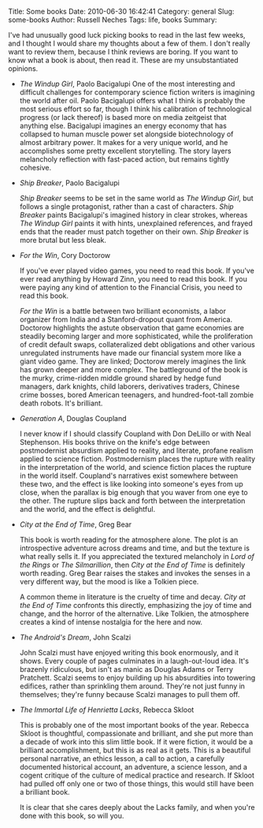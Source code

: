 Title: Some books
Date: 2010-06-30 16:42:41
Category: general
Slug: some-books
Author: Russell Neches
Tags: life, books
Summary: 


I've had unusually good luck picking books to read in the last few
weeks, and I thought I would share my thoughts about a few of them. I
don't really want to review them, because I think reviews are boring. If
you want to know what a book is about, then read it. These are my
unsubstantiated opinions.

-   *The Windup Girl*, Paolo Bacigalupi
    One of the most interesting and difficult challenges for
    contemporary science fiction writers is imagining the world after
    oil. Paolo Bacigalupi offers what I think is probably the most
    serious effort so far, though I think his calibration of
    technological progress (or lack thereof) is based more on media
    zeitgeist that anything else. Bacigalupi imagines an energy economy
    that has collapsed to human muscle power set alongside biotechnology
    of almost arbitrary power. It makes for a very unique world, and he
    accomplishes some pretty excellent storytelling. The story layers
    melancholy reflection with fast-paced action, but remains tightly
    cohesive.

-   *Ship Breaker*, Paolo Bacigalupi
    
    *Ship Breaker* seems to be set in the same world as *The Windup
    Girl*, but follows a single protagonist, rather than a cast of
    characters. *Ship Breaker* paints Bacigalupi's imagined history in
    clear strokes, whereas *The Windup Girl* paints it with hints,
    unexplained references, and frayed ends that the reader must patch
    together on their own. *Ship Breaker* is more brutal but less bleak.

-   *For the Win*, Cory Doctorow
    
    If you've ever played video games, you need to read this book. If
    you've ever read anything by Howard Zinn, you need to read this
    book. If you were paying any kind of attention to the Financial
    Crisis, you need to read this book.
    
    *For the Win* is a battle between two brilliant economists, a labor
    organizer from India and a Stanford-dropout quant from America.
    Doctorow highlights the astute observation that game economies are
    steadily becoming larger and more sophisticated, while the
    proliferation of credit default swaps, collateralized debt
    obligations and other various unregulated instruments have made our
    financial system more like a giant video game. They are linked;
    Doctorow merely imagines the link has grown deeper and more complex.
    The battleground of the book is the murky, crime-ridden middle
    ground shared by hedge fund managers, dark knights, child laborers,
    derivatives traders, Chinese crime bosses, bored American teenagers,
    and hundred-foot-tall zombie death robots. It's brilliant.

-   *Generation A*, Douglas Coupland
    
    I never know if I should classify Coupland with Don DeLillo or with
    Neal Stephenson. His books thrive on the knife's edge between
    postmodernist absurdism applied to reality, and literate, profane
    realism applied to science fiction. Postmodernism places the rupture
    with reality in the interpretation of the world, and science fiction
    places the rupture in the world itself. Coupland's narratives exist
    somewhere between these two, and the effect is like looking into
    someone's eyes from up close, when the parallax is big enough that
    you waver from one eye to the other. The rupture slips back and
    forth between the interpretation and the world, and the effect is
    delightful.

-   *City at the End of Time*, Greg Bear

    This book is worth reading for the atmosphere alone. The plot is an
    introspective adventure across dreams and time, and but the texture
    is what really sells it. If you appreciated the textured melancholy
    in *Lord of the Rings* or *The Silmarillion*, then *City at the End
    of Time* is definitely worth reading. Greg Bear raises the stakes
    and invokes the senses in a very different way, but the mood is like
    a Tolkien piece.
    
    A common theme in literature is the cruelty of time and decay. *City
    at the End of Time* confronts this directly, emphasizing the joy of
    time and change, and the horror of the alternative. Like Tolkien,
    the atmosphere creates a kind of intense nostalgia for the here and
    now.

-   *The Android's Dream*, John Scalzi
    
    John Scalzi must have enjoyed writing this book enormously, and it
    shows. Every couple of pages culminates in a laugh-out-loud idea.
    It's brazenly ridiculous, but isn't as manic as Douglas Adams or
    Terry Pratchett. Scalzi seems to enjoy building up his absurdities
    into towering edifices, rather than sprinkling them around. They're
    not just funny in themselves; they're funny because Scalzi manages
    to pull them off.

-   *The Immortal Life of Henrietta Lacks*, Rebecca Skloot

    This is probably one of the most important books of the year.
    Rebecca Skloot is thoughtful, compassionate and brilliant, and she
    put more than a decade of work into this slim little book. If it
    were fiction, it would be a brilliant accomplishment, but this is as
    real as it gets. This is a beautiful personal narrative, an ethics
    lesson, a call to action, a carefully documented historical account,
    an adventure, a science lesson, and a cogent critique of the culture
    of medical practice and research. If Skloot had pulled off only one
    or two of those things, this would still have been a brilliant book.

    It is clear that she cares deeply about the Lacks family, and when
    you're done with this book, so will you.


